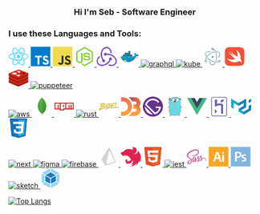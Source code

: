 
<h3 align="center">Hi I'm Seb - Software Engineer</h3>

<h3 align="left">I use these Languages and Tools:</h3>
<div >
<p>
<a href="https://reactjs.org/" target="_blank"> <img src="https://raw.githubusercontent.com/devicons/devicon/master/icons/react/react-original.svg" alt="react" title="react" width="40" height="40"/> </a> 
<a href="https://www.typescriptlang.org/" target="_blank"> <img src="https://raw.githubusercontent.com/devicons/devicon/master/icons/typescript/typescript-original.svg" alt="typescript" title="typescript" width="40" height="40"/> </a>
<a href="https://developer.mozilla.org/en-US/docs/Web/JavaScript" target="_blank"> <img src="https://raw.githubusercontent.com/devicons/devicon/master/icons/javascript/javascript-original.svg" alt="javascript" title="javascript" width="40" height="40"/> </a> 
<a href="https://nodejs.org" target="_blank"> <img src="https://raw.githubusercontent.com/devicons/devicon/master/icons/nodejs/nodejs-original.svg" alt="nodejs" title="nodejs" width="40" height="40"/> </a> 
<a href="https://redux.js.org/" target="_blank"> <img src="https://raw.githubusercontent.com/devicons/devicon/master/icons/redux/redux-original.svg" alt="redux" title="redux" width="40" height="40"/> </a> 
<a href="" target="_blank"> <img src="https://raw.githubusercontent.com/devicons/devicon/master/icons/docker/docker-original.svg" alt="docker" title="docker" width="40" height="40"/> </a> 
<a href="" target="_blank"> <img src="https://www.vectorlogo.zone/logos/graphql/graphql-icon.svg" alt="graphql" title="graphql" width="40" height="40"/> </a> 
<a href="" target="_blank"> <img src="https://www.vectorlogo.zone/logos/kubernetes/kubernetes-icon.svg" alt="kube" title="kube" width="40" height="40"/> </a> 
<a href="" target="_blank"> <img src="https://raw.githubusercontent.com/devicons/devicon/master/icons/electron/electron-original.svg" alt="electron" title="electron" width="40" height="40"/> </a> 
<a href="" target="_blank"> <img src="https://raw.githubusercontent.com/devicons/devicon/master/icons/swift/swift-original.svg" alt="swift" title="swift" width="40" height="40"/> </a> 
<a href="" target="_blank"> <img src="https://raw.githubusercontent.com/devicons/devicon/master/icons/redis/redis-original.svg" alt="redis" title="redis" width="40" height="40"/> </a> 
<a href="" target="_blank"> <img src="https://www.vectorlogo.zone/logos/pptrdev/pptrdev-official.svg" alt="puppeteer" title="puppeteer" width="40" height="40"/> </a> 
</p>
<p>
<a href="" target="_blank"> <img src="https://www.vectorlogo.zone/logos/amazon_aws/amazon_aws-icon.svg" alt="aws" title="aws" width="40" height="40"/> </a> 
<a href="" target="_blank"> <img src="https://raw.githubusercontent.com/devicons/devicon/master/icons/mongodb/mongodb-original.svg" alt="mongodb" title="mongodb" width="40" height="40"/> </a> 
<a href="" target="_blank"> <img src="https://raw.githubusercontent.com/devicons/devicon/master/icons/npm/npm-original-wordmark.svg" alt="npm" title="npm" width="40" height="40"/> </a> 
<!-- <a href="" target="_blank"> <img src="https://raw.githubusercontent.com/devicons/devicon/master/icons/meteor/meteor-original.svg" alt="meteor" title="meteor" width="40" height="40"/> </a>  -->
  <a href="" target="_blank"> <img src="https://rust-lang.org/logos/rust-logo-512x512.png" alt="rust" title="rust" width="40" height="40"/> </a> 
<a href="" target="_blank"> <img src="https://raw.githubusercontent.com/devicons/devicon/master/icons/babel/babel-original.svg" alt="babel" title="babel" width="40" height="40"/> </a> 
<a href="" target="_blank"> <img src="https://raw.githubusercontent.com/devicons/devicon/master/icons/d3js/d3js-original.svg" alt="d3js" title="d3js" width="40" height="40"/> </a> 
<a href="" target="_blank"> <img src="https://raw.githubusercontent.com/devicons/devicon/master/icons/gatsby/gatsby-original.svg" alt="gatsby" title="gatsby" width="40" height="40"/> </a> 
<a href="" target="_blank"> <img src="https://raw.githubusercontent.com/devicons/devicon/master/icons/go/go-original.svg" alt="go" title="go" width="40" height="40"/> </a> 
<a href="" target="_blank"> <img src="https://raw.githubusercontent.com/devicons/devicon/master/icons/vuejs/vuejs-original.svg" alt="vue" title="vue" width="40" height="40"/> </a>
<a href="" target="_blank"> <img src="https://raw.githubusercontent.com/devicons/devicon/master/icons/heroku/heroku-original.svg" alt="heroku" title="heroku" width="40" height="40"/> </a> 
<a href="" target="_blank"> <img src="https://raw.githubusercontent.com/devicons/devicon/master/icons/materialui/materialui-original.svg" alt="materialui" title="materialui" width="40" height="40"/> </a> 
<a href="https://www.w3schools.com/css/" target="_blank"> <img src="https://raw.githubusercontent.com/devicons/devicon/master/icons/css3/css3-original.svg" alt="css3" title="css3" width="40" height="40"/> </a> 
</p>
<p>
<a href="" target="_blank"> <img src="https://d2nir1j4sou8ez.cloudfront.net/wp-content/uploads/2021/12/nextjs-boilerplate-logo.png" alt="next" title="next" width="40" height="40"/> </a>
<a href="https://www.figma.com/" target="_blank"> <img src="https://www.vectorlogo.zone/logos/figma/figma-icon.svg" alt="figma" title="figma" width="40" height="40"/> </a> 
<a href="https://firebase.google.com/" target="_blank"> <img src="https://www.vectorlogo.zone/logos/firebase/firebase-icon.svg" alt="firebase" title="firebase" width="40" height="40"/> </a> 
<a href="" target="_blank"> <img src="https://raw.githubusercontent.com/vscode-icons/vscode-icons/master/icons/file_type_prisma.svg" alt="prisma" title="prisma" width="40" height="40"/> </a> 
<a href="" target="_blank"> <img src="https://raw.githubusercontent.com/devicons/devicon/master/icons/nestjs/nestjs-plain.svg" alt="nestjs" title="nestjs" width="40" height="40"/> </a>
<a href="https://www.w3.org/html/" target="_blank"> <img src="https://raw.githubusercontent.com/devicons/devicon/master/icons/html5/html5-original.svg" alt="html5" title="html5" width="40" height="40"/> </a> 
<a href="https://jestjs.io" target="_blank"> <img src="https://www.vectorlogo.zone/logos/jestjsio/jestjsio-icon.svg" alt="jest" title="jest" width="40" height="40"/> </a>
<a href="https://sass-lang.com" target="_blank"> <img src="https://raw.githubusercontent.com/devicons/devicon/master/icons/sass/sass-original.svg" alt="sass" title="sass" width="40" height="40"/> </a> 
<a href="https://sass-lang.com" target="_blank"> <img src="https://raw.githubusercontent.com/devicons/devicon/master/icons/illustrator/illustrator-plain.svg" alt="illustrator" title="illustrator" width="40" height="40"/> </a> 
<a href="https://sass-lang.com" target="_blank"> <img src="https://raw.githubusercontent.com/devicons/devicon/master/icons/photoshop/photoshop-plain.svg" alt="photoshop" title="photoshop" width="40" height="40"/> </a> 
<a href="https://www.sketch.com/" target="_blank"> <img src="https://www.vectorlogo.zone/logos/sketchapp/sketchapp-icon.svg" alt="sketch" title="sketch" width="40" height="40"/> </a> 
<a href="https://webpack.js.org" target="_blank"> <img src="https://raw.githubusercontent.com/devicons/devicon/master/icons/webpack/webpack-original.svg" alt="webpack" title="webpack" width="40" height="40"/> </a>
</p>
</div>

[comment]: <> (<a href="https://git-scm.com/" target="_blank"> <img src="https://www.vectorlogo.zone/logos/git-scm/git-scm-icon.svg" alt="git" title="git" width="40" height="40"/> </a> )
[comment]: <> (<a href="https://expressjs.com" target="_blank"> <img src="https://raw.githubusercontent.com/devicons/devicon/master/icons/express/express-original.svg" alt="express" title="express" width="40" height="40"/> </a> )
[comment]: <> (<a href="https://gulpjs.com" target="_blank"> <img src="https://raw.githubusercontent.com/devicons/devicon/master/icons/gulp/gulp-plain.svg" alt="gulp" title="gulp" width="40" height="40"/> </a> )
[comment]: <> (<a href="" target="_blank"> <img src="https://raw.githubusercontent.com/devicons/devicon/master/icons/github/github-original.svg" alt="github" title="github" width="40" height="40"/> </a> )
[comment]: <> (<a href="" target="_blank"> <img src="https://raw.githubusercontent.com/devicons/devicon/master/icons/gitlab/gitlab-original.svg" alt="gitlab" title="gitlab" width="40" height="40"/> </a> )

[comment]: <> (<p> <img src="https://komarev.com/ghpvc/?username=sebmaz93&label=Profile%20views&color=blueviolet&style=plastic" alt="sebmaz93" title=sebmaz93 /> </p>)

[comment]: <> (<p>p.s: this stats are only for public repos &#40;private & client repos not included&#41;</p>)

[![Top Langs](https://github-readme-stats.vercel.app/api/top-langs/?username=sebmaz93&langs_count=8&layout=compact&theme=radical&count_private=true&hide=vue,scss&bg_color=30,e96443,904e95&title_color=fff&text_color=fff)](https://github.com/sebmaz93/github-readme-stats)

<!-- [![sebmaz93's github stats](https://github-readme-stats.vercel.app/api?username=sebmaz93&count_private=tru&show_icons=true&include_all_commits=true&theme=radical&bg_color=30,e96443,904e95&title_color=fff&text_color=fff)](https://github.com/sebmaz93/github-readme-stats) -->

[comment]: <> ([![trophy]&#40;https://github-profile-trophy.vercel.app/?username=sebmaz93&theme=monokai&row=2&column=3&margin-w=15&margin-h=15&#41;]&#40;https://github.com/sebmaz93/github-profile-trophy&#41;)

